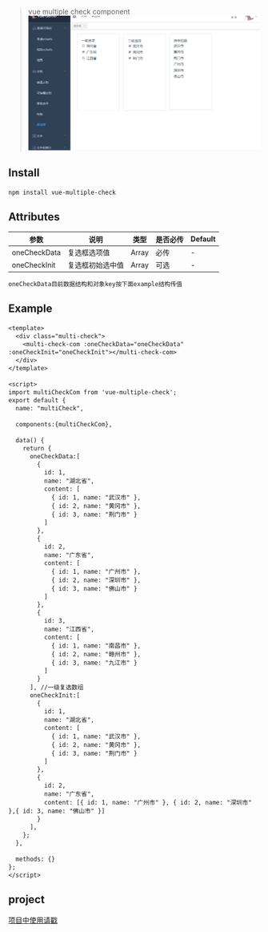 > vue multiple check component
![](./vue-multiple-check.gif)

## Install

```
npm install vue-multiple-check 
```

## Attributes

| 参数 | 说明 | 类型 | 是否必传 | Default |
|-|-|-|-|-|
| oneCheckData | 复选框选项值 | Array | 必传 | - |
| oneCheckInit | 复选框初始选中值 | Array | 可选 | - |

```
oneCheckData目前数据结构和对象key按下面example结构传值
```

## Example

```
<template>
  <div class="multi-check">
    <multi-check-com :oneCheckData="oneCheckData" :oneCheckInit="oneCheckInit"></multi-check-com>
  </div>
</template>

<script>
import multiCheckCom from 'vue-multiple-check';
export default {
  name: "multiCheck",

  components:{multiCheckCom},

  data() {
    return {
      oneCheckData:[
        {
          id: 1,
          name: "湖北省",
          content: [
            { id: 1, name: "武汉市" },
            { id: 2, name: "黄冈市" },
            { id: 3, name: "荆门市" }
          ]
        },
        {
          id: 2,
          name: "广东省",
          content: [
            { id: 1, name: "广州市" },
            { id: 2, name: "深圳市" },
            { id: 3, name: "佛山市" }
          ]
        },
        {
          id: 3,
          name: "江西省",
          content: [
            { id: 1, name: "南昌市" },
            { id: 2, name: "赣州市" },
            { id: 3, name: "九江市" }
          ]
        }
      ], //一级复选数组
      oneCheckInit:[
        {
          id: 1,
          name: "湖北省",
          content: [
            { id: 1, name: "武汉市" },
            { id: 2, name: "黄冈市" },
            { id: 3, name: "荆门市" }
          ]
        },
        {
          id: 2,
          name: "广东省",
          content: [{ id: 1, name: "广州市" }, { id: 2, name: "深圳市" },{ id: 3, name: "佛山市" }]
        }
      ],
    };
  },

  methods: {}
};
</script>
```
## project
[项目中使用请戳](https://github.com/lanzhsh/vue-demo/blob/master/src/page/tableClassify/MultiCheck.vue)